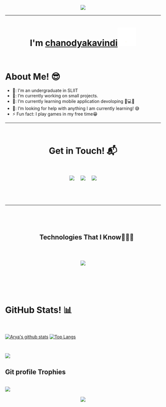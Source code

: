 
<p align="center">
  <img src="https://miro.medium.com/max/2048/1*OohqW5DGh9CQS4hLY5FXzA.png" height="230"/>
</p>
<hr>
<h1 align="center">I'm <a href="https://github.com/Aryagm">chanodyakavindi<a><img src="https://github.com/Kathryn-Jie/Kathryn-Jie/blob/main/wave.gif" width="60px"/></h1>
<Br>
<h1>About Me! 😎</h1>

- 🏫: I'm an undergraduate in SLIIT
- 🔭: I’m currently working on small projects.
- 🌱: I’m currently learning mobile application devoloping 🧠💻🤖
- 🤔: I’m looking for help with anything I am currently learning! 😅
- ⚡  Fun fact: I play games in my free time😁
  
<hr>
<Br>
<h1 align="center">Get in Touch! 📬</h1>
<Br>
<p align="center">
<a href="https://www.linkedin.com/in/chanodyakavindi" target="blank"><img align="center" src="https://img.shields.io/badge/chanodyakavindi-0077B5?style=for-the-badge&logo=linkedin&logoColor=white" /></a> &nbsp;&nbsp;&nbsp;  <a href="mailto:chamothebi@gmail.com" target="blank"><img align="center" src="https://img.shields.io/badge/chamothebi@gmail.com-D14836?style=for-the-badge&logo=gmail&logoColor=white" /></a>    &nbsp;&nbsp;&nbsp;       <a href="https://www.github.com/chanodyakavindi" target="blank"><img align="center" src="https://img.shields.io/badge/thebigit-100000?style=for-the-badge&logo=github&logoColor=white" /></a>
</p>
  
<Br>
<Br>

  
  
<Br>
<hr>
<br>
<br>
<div id="user-content-toc">
  <ul align="center">
    <summary><h2 style="display: inline-block">Technologies That I Know👨🏻‍💻</h2></summary>
  </ul>
</div>
<br>

<!--tech stack icons-->
<p align="center">
  <a href="https://skillicons.dev">
    <img src="https://skillicons.dev/icons?i=git,c,css,figma,kotlin,androidstudio,github,html,java,mongodb,mysql,vscode,&perline=12" />
  </a>
</p>
<br>
<br>
<Br>

<Br>
<h1>GitHub Stats! 📊</h1>
<Br>
  
[![Arya's github stats](https://github-readme-stats.vercel.app/api?username=thebigit&show_icons=true&theme=merko)](https://github.com/thebigit/github-readme-stats) [![Top Langs](https://github-readme-stats.vercel.app/api/top-langs/?username=thebigit&layout=compact&theme=merko)](https://github.com/Aryagm/github-readme-stats)

<br>
<p align="left"><img src="https://media.giphy.com/media/QaMcXSekUWx7aogAUr/giphy.gif" width="50" />&nbsp;<h2>Git profile Trophies</h2></p><br>
<img src="https://github-profile-trophy.vercel.app/?username=chanodyakavindi&theme=juicyfresh&no-bg=true" />
<!--profile visit count-->
<div align="center">
  
[![](https://visitcount.itsvg.in/api?id=thebigit&icon=3&color=6)](https://visitcount.itsvg.in)
  
</div>
 
